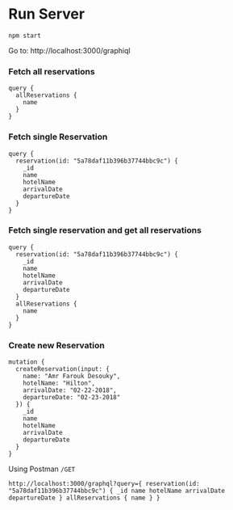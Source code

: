 # Run Server
`npm start`

Go to:
http://localhost:3000/graphiql


### Fetch all reservations
```
query {
  allReservations {
    name
  }  
}
```

### Fetch single Reservation
```
query {
  reservation(id: "5a78daf11b396b37744bbc9c") {
    _id
    name
    hotelName
    arrivalDate
    departureDate
  }
}
```

### Fetch single reservation and get all reservations
```
query {
  reservation(id: "5a78daf11b396b37744bbc9c") {
    _id
    name
    hotelName
    arrivalDate
    departureDate
  }
  allReservations {
    name
  }
}
```

### Create new Reservation
```
mutation {
  createReservation(input: {
    name: "Amr Farouk Desouky",
    hotelName: "Hilton",
    arrivalDate: "02-22-2018",
    departureDate: "02-23-2018"    
  }) {
    _id
    name
    hotelName
    arrivalDate
    departureDate
  }
}
```

Using Postman
`/GET`
```
http://localhost:3000/graphql?query={ reservation(id: "5a78daf11b396b37744bbc9c") { _id name hotelName arrivalDate departureDate } allReservations { name } }
```